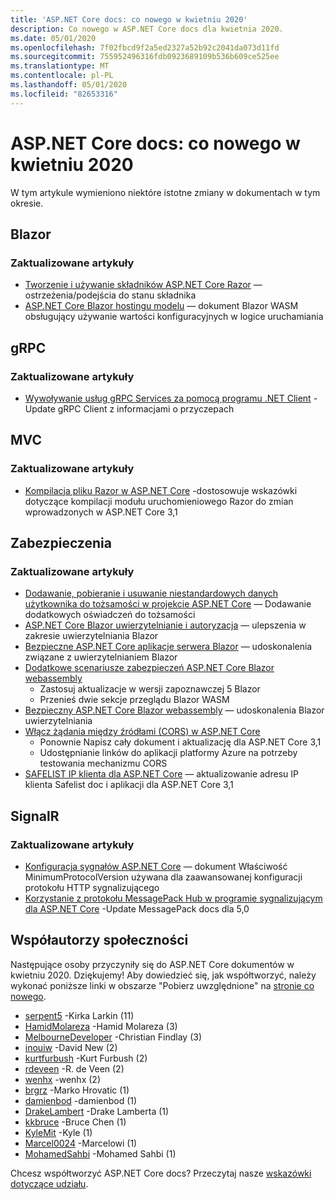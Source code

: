 ```yaml
---
title: 'ASP.NET Core docs: co nowego w kwietniu 2020'
description: Co nowego w ASP.NET Core docs dla kwietnia 2020.
ms.date: 05/01/2020
ms.openlocfilehash: 7f02fbcd9f2a5ed2327a52b92c2041da073d11fd
ms.sourcegitcommit: 755952496316fdb0923689109b536b609ce525ee
ms.translationtype: MT
ms.contentlocale: pl-PL
ms.lasthandoff: 05/01/2020
ms.locfileid: "82653316"
---
```

# <a name="aspnet-core-docs-whats-new-for-april-2020"></a>ASP.NET Core docs: co nowego w kwietniu 2020

W tym artykule wymieniono niektóre istotne zmiany w dokumentach w tym okresie.

## <a name="blazor"></a>Blazor

### <a name="updated-articles"></a>Zaktualizowane artykuły

- [Tworzenie i używanie składników ASP.NET Core Razor](../blazor/components.md) — ostrzeżenia/podejścia do stanu składnika
- [ASP.NET Core Blazor hostingu modelu](../blazor/hosting-model-configuration.md) — dokument Blazor WASM obsługujący używanie wartości konfiguracyjnych w logice uruchamiania

## <a name="grpc"></a>gRPC

### <a name="updated-articles"></a>Zaktualizowane artykuły

- [Wywoływanie usług gRPC Services za pomocą programu .NET Client](../grpc/client.md) -Update gRPC Client z informacjami o przyczepach

## <a name="mvc"></a>MVC

### <a name="updated-articles"></a>Zaktualizowane artykuły

- [Kompilacja pliku Razor w ASP.NET Core](../mvc/views/view-compilation.md) -dostosowuje wskazówki dotyczące kompilacji modułu uruchomieniowego Razor do zmian wprowadzonych w ASP.NET Core 3,1

## <a name="security"></a>Zabezpieczenia

### <a name="updated-articles"></a>Zaktualizowane artykuły

- [Dodawanie, pobieranie i usuwanie niestandardowych danych użytkownika do tożsamości w projekcie ASP.NET Core](../security/authentication/add-user-data.md) — Dodawanie dodatkowych oświadczeń do tożsamości
- [ASP.NET Core Blazor uwierzytelnianie i autoryzacja](../security/blazor/index.md) — ulepszenia w zakresie uwierzytelniania Blazor
- [Bezpieczne ASP.NET Core aplikacje serwera Blazor](../security/blazor/server.md) — udoskonalenia związane z uwierzytelnianiem Blazor
- [Dodatkowe scenariusze zabezpieczeń ASP.NET Core Blazor webassembly](../security/blazor/webassembly/additional-scenarios.md)
  - Zastosuj aktualizacje w wersji zapoznawczej 5 Blazor
  - Przenieś dwie sekcje przeglądu Blazor WASM
- [Bezpieczny ASP.NET Core Blazor webassembly](../security/blazor/webassembly/index.md) — udoskonalenia Blazor uwierzytelniania
- [Włącz żądania między źródłami (CORS) w ASP.NET Core](../security/cors.md)
  - Ponownie Napisz cały dokument i aktualizację dla ASP.NET Core 3,1
  - Udostępnianie linków do aplikacji platformy Azure na potrzeby testowania mechanizmu CORS
- [SAFELIST IP klienta dla ASP.NET Core](../security/ip-safelist.md) — aktualizowanie adresu IP klienta Safelist doc i aplikacji dla ASP.NET Core 3,1

## <a name="signalr"></a>SignalR

### <a name="updated-articles"></a>Zaktualizowane artykuły

- [Konfiguracja sygnałów ASP.NET Core](../signalr/configuration.md) — dokument Właściwość MinimumProtocolVersion używana dla zaawansowanej konfiguracji protokołu HTTP sygnalizującego
- [Korzystanie z protokołu MessagePack Hub w programie sygnalizującym dla ASP.NET Core](../signalr/messagepackhubprotocol.md) -Update MessagePack docs dla 5,0

## <a name="community-contributors"></a>Współautorzy społeczności

Następujące osoby przyczyniły się do ASP.NET Core dokumentów w kwietniu 2020. Dziękujemy! Aby dowiedzieć się, jak współtworzyć, należy wykonać poniższe linki w obszarze "Pobierz uwzględnione" na [stronie co nowego](index.yml).

- [serpent5](https://github.com/serpent5) -Kirka Larkin (11)
- [HamidMolareza](https://github.com/HamidMolareza) -Hamid Molareza (3)
- [MelbourneDeveloper](https://github.com/MelbourneDeveloper) -Christian Findlay (3)
- [inouiw](https://github.com/inouiw) -David New (2)
- [kurtfurbush](https://github.com/kurtfurbush) -Kurt Furbush (2)
- [rdeveen](https://github.com/rdeveen) -R. de Veen (2)
- [wenhx](https://github.com/wenhx) -wenhx (2)
- [brgrz](https://github.com/brgrz) -Marko Hrovatic (1)
- [damienbod](https://github.com/damienbod) -damienbod (1)
- [DrakeLambert](https://github.com/DrakeLambert) -Drake Lamberta (1)
- [kkbruce](https://github.com/kkbruce) -Bruce Chen (1)
- [KyleMit](https://github.com/KyleMit) -Kyle (1)
- [Marcel0024](https://github.com/Marcel0024) -Marcelowi (1)
- [MohamedSahbi](https://github.com/MohamedSahbi) -Mohamed Sahbi (1)

Chcesz współtworzyć ASP.NET Core docs? Przeczytaj nasze [wskazówki dotyczące udziału](https://github.com/dotnet/AspNetCore.Docs/blob/master/CONTRIBUTING.md).
